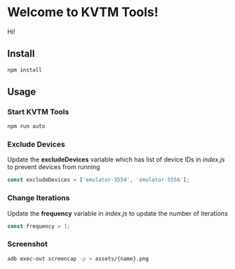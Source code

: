# Welcome to KVTM Tools!
Hi!

## Install
```sh
npm install
```

## Usage

### Start KVTM Tools
```sh
npm run auto
```

### Exclude Devices
Update the **excludeDevices** variable which has list of device IDs in *index.js* to prevent devices from running
```js
const excludeDevices = ['emulator-5554', 'emulator-5556'];
```

### Change Iterations
Update the **frequency** variable in *index.js* to update the number of iterations
```js
const frequency = 1;
```

### Screenshot
```sh
adb exec-out screencap -p > assets/{name}.png
```
